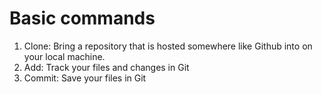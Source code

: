 # Basic commands
1. Clone: Bring a repository that is hosted somewhere like Github into on your local machine.
2. Add: Track your files and changes in Git
3. Commit: Save your files in Git
